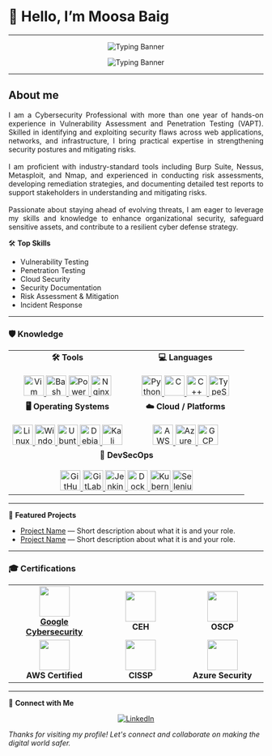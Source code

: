 # 👋 Hello, I’m Moosa Baig
---
<!-- Banner -->
<p align="center">
  <img src="https://readme-typing-svg.herokuapp.com?font=Courier&weight=600&size=30&pause=1000&color=00F7FF&center=true&vCenter=true&width=800&lines=How+you+doin'?" alt="Typing Banner" />
</p>

<p align="center">
  <img src="https://readme-typing-svg.herokuapp.com?font=Courier&weight=600&size=30&pause=100&color=00F7FF&center=true&vCenter=true&width=800&lines=Winners+don't+make+excuses" alt="Typing Banner" />
</p>

----
## About me

<p align="justify">
I am a Cybersecurity Professional with more than one year of hands-on experience in Vulnerability Assessment and Penetration Testing (VAPT). Skilled in identifying and exploiting security flaws across web applications, networks, and infrastructure, I bring practical expertise in strengthening security postures and mitigating risks.  
<br><br>
I am proficient with industry-standard tools including Burp Suite, Nessus, Metasploit, and Nmap, and experienced in conducting risk assessments, developing remediation strategies, and documenting detailed test reports to support stakeholders in understanding and mitigating risks.  
<br><br>
Passionate about staying ahead of evolving threats, I am eager to leverage my skills and knowledge to enhance organizational security, safeguard sensitive assets, and contribute to a resilient cyber defense strategy. 
</p>



🛠️ **Top Skills**
- Vulnerability Testing
- Penetration Testing
- Cloud Security
- Security Documentation
- Risk Assessment & Mitigation
- Incident Response

---
### 🛡️ Knowledge  

<table align="center">
  <tr>
    <td align="center" width="50%">
      <b>🛠️ Tools</b><br><br>
      <a href="https://www.vim.org/" target="_blank">
        <img src="https://skillicons.dev/icons?i=vim" alt="Vim" width="40" />
      </a>
      <a href="https://www.gnu.org/software/bash/" target="_blank">
        <img src="https://skillicons.dev/icons?i=bash" alt="Bash" width="40" />
      </a>
      <a href="https://docs.microsoft.com/en-us/powershell/" target="_blank">
        <img src="https://skillicons.dev/icons?i=powershell" alt="PowerShell" width="40" />
      </a>
      <a href="https://www.nginx.com/" target="_blank">
        <img src="https://skillicons.dev/icons?i=nginx" alt="Nginx" width="40" />
      </a>
    </td>
    <td align="center" width="50%">
      <b>💻 Languages</b><br><br>
      <a href="https://www.python.org/" target="_blank">
        <img src="https://skillicons.dev/icons?i=python" alt="Python" width="40" />
      </a>
      <a href="https://en.cppreference.com/w/c/language" target="_blank">
        <img src="https://skillicons.dev/icons?i=c" alt="C" width="40" />
      </a>
      <a href="https://isocpp.org/" target="_blank">
        <img src="https://skillicons.dev/icons?i=cpp" alt="C++" width="40" />
      </a>
      <a href="https://www.typescriptlang.org/" target="_blank">
        <img src="https://skillicons.dev/icons?i=ts" alt="TypeScript" width="40" />
      </a>
    </td>
  </tr>
  <tr>
    <td align="center" width="50%">
      <b>🖥️ Operating Systems</b><br><br>
      <a href="https://www.linux.org/" target="_blank">
        <img src="https://skillicons.dev/icons?i=linux" alt="Linux" width="40" />
      </a>
      <a href="https://www.microsoft.com/en-us/windows/" target="_blank">
        <img src="https://skillicons.dev/icons?i=windows" alt="Windows" width="40" />
      </a>
      <a href="https://ubuntu.com/" target="_blank">
        <img src="https://skillicons.dev/icons?i=ubuntu" alt="Ubuntu" width="40" />
      </a>
      <a href="https://www.debian.org/" target="_blank">
        <img src="https://skillicons.dev/icons?i=debian" alt="Debian" width="40" />
      </a>
      <a href="https://www.kali.org/" target="_blank">
        <img src="https://skillicons.dev/icons?i=kali" alt="Kali Linux" width="40" />
      </a>
    </td>
    <td align="center" width="50%">
      <b>☁️ Cloud / Platforms</b><br><br>
      <a href="https://aws.amazon.com/" target="_blank">
        <img src="https://skillicons.dev/icons?i=aws" alt="AWS" width="40" />
      </a>
      <a href="https://azure.microsoft.com/" target="_blank">
        <img src="https://skillicons.dev/icons?i=azure" alt="Azure" width="40" />
      </a>
      <a href="https://cloud.google.com/" target="_blank">
        <img src="https://skillicons.dev/icons?i=gcp" alt="GCP" width="40" />
    </td>
  </tr>
  <tr>
    <td align="center" colspan="2" width="100%">
      <b>🔐 DevSecOps</b><br><br>
      <a href="https://github.com/" target="_blank">
        <img src="https://skillicons.dev/icons?i=github" alt="GitHub" width="40" />
      </a>
      <a href="https://gitlab.com/" target="_blank">
        <img src="https://skillicons.dev/icons?i=gitlab" alt="GitLab" width="40" />
      </a>
      <a href="https://www.jenkins.io/" target="_blank">
        <img src="https://skillicons.dev/icons?i=jenkins" alt="Jenkins" width="40" />
      </a>
      <a href="https://www.docker.com/" target="_blank">
        <img src="https://skillicons.dev/icons?i=docker" alt="Docker" width="40" />
      </a>
      <a href="https://kubernetes.io/" target="_blank">
        <img src="https://skillicons.dev/icons?i=kubernetes" alt="Kubernetes" width="40" />
      </a>
      <a href="https://www.selenium.dev/" target="_blank">
        <img src="https://skillicons.dev/icons?i=selenium" alt="Selenium" width="40" />
      </a>
    </td>
  </tr>
</table>

---

🚀 **Featured Projects**
<!-- Add your favorite projects below! Replace these placeholders with your own repositories. -->
- [Project Name](#) — Short description about what it is and your role.
- [Project Name](#) — Short description about what it is and your role.


---
### 🎓 Certifications  

<table align="center">
<tr>
    <td align="center" width="200px">
      <img src="https://img.icons8.com/color/96/google-logo.png" width="60"/><br>
      <b><a href="https://drive.google.com/file/d/1Ifkb7sKjSb-1ydCEwHqwqVN3Hk9_Dfey/view?usp=sharing" target="_blank">Google Cybersecurity</a></b>
    </td>
    <td align="center" width="200px">
      <img src="https://img.icons8.com/color/96/hacker.png" width="60"/><br>
      <b>CEH</b>
    </td>
    <td align="center" width="200px">
      <img src="https://img.icons8.com/color/96/cyber-security.png" width="60"/><br>
      <b>OSCP</b>
    </td>
  </tr>
  <tr>
    <td align="center" width="200px">
      <img src="https://img.icons8.com/color/96/cloud.png" width="60"/><br>
      <b>AWS Certified</b>
    </td>
    <td align="center" width="200px">
      <img src="https://img.icons8.com/color/96/shield.png" width="60"/><br>
      <b>CISSP</b>
    </td>
    <td align="center" width="200px">
      <img src="https://img.icons8.com/color/96/azure.png" width="60"/><br>
      <b>Azure Security</b>
    </td>
  </tr>
</table>

---

🔗 **Connect with Me**
<p align="center">
  <a href="https://www.linkedin.com/in/moosa-baig-868240273" target="_blank">
    <img src="https://skillicons.dev/icons?i=linkedin" alt="LinkedIn" />
  </a>
</p>

_Thanks for visiting my profile! Let's connect and collaborate on making the digital world safer._
